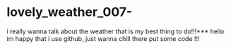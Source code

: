 # lovely_weather_007-
i really wanna talk about the weather that is my best thing to do!!!***
hello im happy that i use github, just wanna chill there put some code !!!

